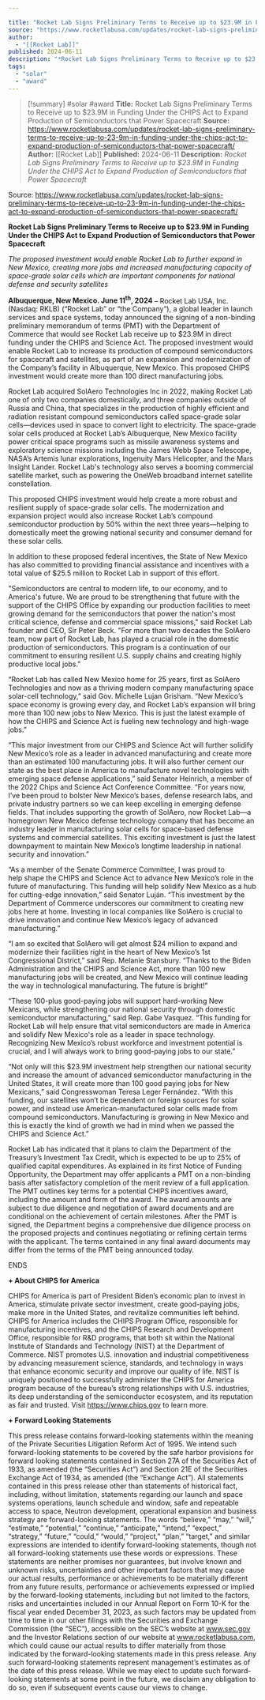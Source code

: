 ```yaml
---

title: "Rocket Lab Signs Preliminary Terms to Receive up to $23.9M in Funding Under the CHIPS Act to Expand Production of Semiconductors that Power Spacecraft "
source: "https://www.rocketlabusa.com/updates/rocket-lab-signs-preliminary-terms-to-receive-up-to-23-9m-in-funding-under-the-chips-act-to-expand-production-of-semiconductors-that-power-spacecraft/"
author:
  - "[[Rocket Lab]]"
published: 2024-06-11
description: "*Rocket Lab Signs Preliminary Terms to Receive up to $23.9M in Funding Under the CHIPS Act to Expand Production of Semiconductors that Power Spacecraft*"
tags:
  - "solar"
  - "award"
---
```

>[!summary]
#solar #award
**Title:** Rocket Lab Signs Preliminary Terms to Receive up to $23.9M in Funding Under the CHIPS Act to Expand Production of Semiconductors that Power Spacecraft 
**Source:** https://www.rocketlabusa.com/updates/rocket-lab-signs-preliminary-terms-to-receive-up-to-23-9m-in-funding-under-the-chips-act-to-expand-production-of-semiconductors-that-power-spacecraft/
**Author:** [[Rocket Lab]]
**Published:** 2024-06-11
**Description:** *Rocket Lab Signs Preliminary Terms to Receive up to $23.9M in Funding Under the CHIPS Act to Expand Production of Semiconductors that Power Spacecraft*

Source: https://www.rocketlabusa.com/updates/rocket-lab-signs-preliminary-terms-to-receive-up-to-23-9m-in-funding-under-the-chips-act-to-expand-production-of-semiconductors-that-power-spacecraft/

**Rocket Lab Signs Preliminary Terms to Receive up to $23.9M in Funding Under the CHIPS Act to Expand Production of Semiconductors that Power Spacecraft**

*The proposed investment would enable Rocket Lab to further expand in New Mexico, creating more jobs and increased manufacturing capacity of space-grade solar cells which are important components for national defense and security satellites*

**Albuquerque, New Mexico. June 11<sup>th</sup>, 2024** – Rocket Lab USA, Inc. (Nasdaq: RKLB) (“Rocket Lab” or “the Company”), a global leader in launch services and space systems, today announced the signing of a non-binding preliminary memorandum of terms (PMT) with the Department of Commerce that would see Rocket Lab receive up to $23.9M in direct funding under the CHIPS and Science Act. The proposed investment would enable Rocket Lab to increase its production of compound semiconductors for spacecraft and satellites, as part of an expansion and modernization of the Company’s facility in Albuquerque, New Mexico. This proposed CHIPS investment would create more than 100 direct manufacturing jobs.

Rocket Lab acquired SolAero Technologies Inc in 2022, making Rocket Lab one of only two companies domestically, and three companies outside of Russia and China, that specializes in the production of highly efficient and radiation resistant compound semiconductors called space-grade solar cells—devices used in space to convert light to electricity. The space-grade solar cells produced at Rocket Lab’s Albuquerque, New Mexico facility power critical space programs such as missile awareness systems and exploratory science missions including the James Webb Space Telescope, NASA’s Artemis lunar explorations, Ingenuity Mars Helicopter, and the Mars Insight Lander. Rocket Lab's technology also serves a booming commercial satellite market, such as powering the OneWeb broadband internet satellite constellation.

This proposed CHIPS investment would help create a more robust and resilient supply of space-grade solar cells. The modernization and expansion project would also increase Rocket Lab’s compound semiconductor production by 50% within the next three years—helping to domestically meet the growing national security and consumer demand for these solar cells.

In addition to these proposed federal incentives, the State of New Mexico has also committed to providing financial assistance and incentives with a total value of $25.5 million to Rocket Lab in support of this effort.

"Semiconductors are central to modern life, to our economy, and to America's future. We are proud to be strengthening that future with the support of the CHIPS Office by expanding our production facilities to meet growing demand for the semiconductors that power the nation's most critical science, defense and commercial space missions," said Rocket Lab founder and CEO, Sir Peter Beck. "For more than two decades the SolAero team, now part of Rocket Lab, has played a crucial role in the domestic production of semiconductors. This program is a continuation of our commitment to ensuring resilient U.S. supply chains and creating highly productive local jobs."

“Rocket Lab has called New Mexico home for 25 years, first as SolAero Technologies and now as a thriving modern company manufacturing space solar-cell technology,” said Gov. Michelle Lujan Grisham. “New Mexico’s space economy is growing every day, and Rocket Lab’s expansion will bring more than 100 new jobs to New Mexico. This is just the latest example of how the CHIPS and Science Act is fueling new technology and high-wage jobs.”

“This major investment from our CHIPS and Science Act will further solidify New Mexico’s role as a leader in advanced manufacturing and create more than an estimated 100 manufacturing jobs. It will also further cement our state as the best place in America to manufacture novel technologies with emerging space defense applications,” said Senator Heinrich, a member of the 2022 Chips and Science Act Conference Committee. “For years now, I’ve been proud to bolster New Mexico’s bases, defense research labs, and private industry partners so we can keep excelling in emerging defense fields. That includes supporting the growth of SolAero, now Rocket Lab—a homegrown New Mexico defense technology company that has become an industry leader in manufacturing solar cells for space-based defense systems and commercial satellites. This exciting investment is just the latest downpayment to maintain New Mexico’s longtime leadership in national security and innovation.”

“As a member of the Senate Commerce Committee, I was proud to help shape the CHIPS and Science Act to advance New Mexico’s role in the future of manufacturing. This funding will help solidify New Mexico as a hub for cutting-edge innovation,” said Senator Luján. “This investment by the Department of Commerce underscores our commitment to creating new jobs here at home. Investing in local companies like SolAero is crucial to drive innovation and continue New Mexico’s legacy of advanced manufacturing.”

“I am so excited that SolAero will get almost $24 million to expand and modernize their facilities right in the heart of New Mexico’s 1st Congressional District,” said Rep. Melanie Stansbury. “Thanks to the Biden Administration and the CHIPS and Science Act, more than 100 new manufacturing jobs will be created, and New Mexico will continue leading the way in technological manufacturing. The future is bright!”

“These 100-plus good-paying jobs will support hard-working New Mexicans, while strengthening our national security through domestic semiconductor manufacturing,” said Rep. Gabe Vasquez. “This funding for Rocket Lab will help ensure that vital semiconductors are made in America and solidify New Mexico's role as a leader in space technology. Recognizing New Mexico’s robust workforce and investment potential is crucial, and I will always work to bring good-paying jobs to our state.”

“Not only will this $23.9M investment help strengthen our national security and increase the amount of advanced semiconductor manufacturing in the United States, it will create more than 100 good paying jobs for New Mexicans,” said Congresswoman Teresa Leger Fernández. “With this funding, our satellites won’t be dependent on foreign sources for solar power, and instead use American-manufactured solar cells made from compound semiconductors. Manufacturing is growing in New Mexico and this is exactly the kind of growth we had in mind when we passed the CHIPS and Science Act.”

Rocket Lab has indicated that it plans to claim the Department of the Treasury’s Investment Tax Credit, which is expected to be up to 25% of qualified capital expenditures. As explained in its first Notice of Funding Opportunity, the Department may offer applicants a PMT on a non-binding basis after satisfactory completion of the merit review of a full application. The PMT outlines key terms for a potential CHIPS incentives award, including the amount and form of the award. The award amounts are subject to due diligence and negotiation of award documents and are conditional on the achievement of certain milestones. After the PMT is signed, the Department begins a comprehensive due diligence process on the proposed projects and continues negotiating or refining certain terms with the applicant. The terms contained in any final award documents may differ from the terms of the PMT being announced today.

ENDS

**\+ About CHIPS for America**

CHIPS for America is part of President Biden’s economic plan to invest in America, stimulate private sector investment, create good-paying jobs, make more in the United States, and revitalize communities left behind. CHIPS for America includes the CHIPS Program Office, responsible for manufacturing incentives, and the CHIPS Research and Development Office, responsible for R&D programs, that both sit within the National Institute of Standards and Technology (NIST) at the Department of Commerce. NIST promotes U.S. innovation and industrial competitiveness by advancing measurement science, standards, and technology in ways that enhance economic security and improve our quality of life. NIST is uniquely positioned to successfully administer the CHIPS for America program because of the bureau’s strong relationships with U.S. industries, its deep understanding of the semiconductor ecosystem, and its reputation as fair and trusted. Visit https://www.chips.gov to learn more.

**\+ Forward Looking Statements**

This press release contains forward-looking statements within the meaning of the Private Securities Litigation Reform Act of 1995. We intend such forward-looking statements to be covered by the safe harbor provisions for forward looking statements contained in Section 27A of the Securities Act of 1933, as amended (the “Securities Act”) and Section 21E of the Securities Exchange Act of 1934, as amended (the “Exchange Act”). All statements contained in this press release other than statements of historical fact, including, without limitation, statements regarding our launch and space systems operations, launch schedule and window, safe and repeatable access to space, Neutron development, operational expansion and business strategy are forward-looking statements. The words “believe,” “may,” “will,” “estimate,” “potential,” “continue,” “anticipate,” “intend,” “expect,” “strategy,” “future,” “could,” “would,” “project,” “plan,” “target,” and similar expressions are intended to identify forward-looking statements, though not all forward-looking statements use these words or expressions. These statements are neither promises nor guarantees, but involve known and unknown risks, uncertainties and other important factors that may cause our actual results, performance or achievements to be materially different from any future results, performance or achievements expressed or implied by the forward-looking statements, including but not limited to the factors, risks and uncertainties included in our Annual Report on Form 10-K for the fiscal year ended December 31, 2023, as such factors may be updated from time to time in our other filings with the Securities and Exchange Commission (the “SEC”), accessible on the SEC’s website at www.sec.gov and the Investor Relations section of our website at www.rocketlabusa.com, which could cause our actual results to differ materially from those indicated by the forward-looking statements made in this press release. Any such forward-looking statements represent management’s estimates as of the date of this press release. While we may elect to update such forward-looking statements at some point in the future, we disclaim any obligation to do so, even if subsequent events cause our views to change.